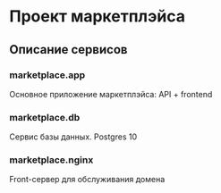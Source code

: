 # Проект маркетплэйса

## Описание сервисов

### marketplace.app

Основное приложение маркетплэйса: API + frontend

### marketplace.db

Сервис базы данных. Postgres 10

### marketplace.nginx

Front-сервер для обслуживания домена